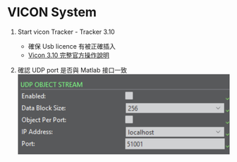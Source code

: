 # VICON System

1. Start vicon Tracker - Tracker 3.10
    - 確保 Usb licence 有被正確插入
    - [Vicon 3.10 完整官方操作說明](https://help.vicon.com/download/attachments/13930079/Vicon%20Tracker%20User%20Guide.pdf)

2. 確認 UDP port 是否與 Matlab 接口一致
  ![UDP Object Stream](https://github.com/Lee-Chun-Yi/NCKU-Quadrotor-Navigation/blob/main/image/%E8%9E%A2%E5%B9%95%E6%93%B7%E5%8F%96%E7%95%AB%E9%9D%A2%202025-02-21%20182542.png)
   


